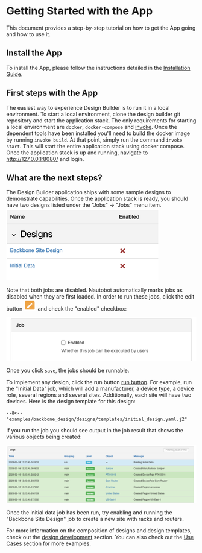# Getting Started with the App

This document provides a step-by-step tutorial on how to get the App going and how to use it.

## Install the App

To install the App, please follow the instructions detailed in the [Installation Guide](../admin/install.md).

## First steps with the App

The easiest way to experience Design Builder is to run it in a local environment. To start a local environment, clone the design builder git repository and start the application stack. The only requirements for starting a local environment are `docker`, `docker-compose` and [invoke](https://www.pyinvoke.org/installing.html). Once the dependent tools have been installed you'll need to build the docker image by running `invoke build`. At that point, simply run the command `invoke start`. This will start the entire application stack using docker compose. Once the application stack is up and running, navigate to <http://127.0.0.1:8080/> and login.

## What are the next steps?

The Design Builder application ships with some sample designs to demonstrate capabilities. Once the application stack is ready, you should have two designs listed under the "Jobs" -> "Jobs" menu item.
![Jobs list](../images/screenshots/sample-design-jobs-list.png)

Note that both jobs are disabled. Nautobot automatically marks jobs as disabled when they are first loaded. In order to run these jobs, click the edit button ![edit button](../images/screenshots/edit-button.png) and check the "enabled" checkbox:

![enabled checkbox](../images/screenshots/job-enabled-checkbox.png)

Once you click `save`, the jobs should be runnable.

To implement any design, click the run button [run button](../images/screenshots/run-button.png). For example, run the "Initial Data" job, which will add a manufacturer, a device type, a device role, several regions and several sites. Additionally, each site will have two devices. Here is the design template for this design:

```jinja
--8<-- "examples/backbone_design/designs/templates/initial_design.yaml.j2"
```

If you run the job you should see output in the job result that shows the various objects being created:

![design job result](../images/screenshots/design-job-result.png)

Once the initial data job has been run, try enabling and running the "Backbone Site Design" job to create a new site with racks and routers.

For more information on the composition of designs and design templates, check out the [design development](design_development.md) section. You can also check out the [Use Cases](app_use_cases.md) section for more examples.
